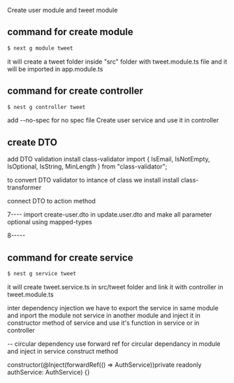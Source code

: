 Create user module and tweet module
 
## command for create module

```bash
$ next g module tweet
```
it will create a tweet folder inside "src" folder with tweet.module.ts file and it will be imported in app.module.ts

## command for create controller

```bash
$ nest g controller tweet
```

add --no-spec  for no spec file
Create user service and use it in controller

## create DTO

add DTO validation
install class-validator
import { IsEmail, IsNotEmpty, IsOptional, IsString, MinLength } from "class-validator";

to convert DTO validator to intance of class we install 
 install class-transformer 

connect DTO to action method

7----
import create-user.dto in update.user.dto and make all parameter  optional using mapped-types

8-----
## command for create service

```bash
$ nest g service tweet
```
it will create tweet.service.ts in src/tweet folder and link it with controller in tweet.module.ts

inter dependency injection
we have to export the service in same module and inport the module not service in another module and inject it in constructor method of service and use it's function in service or in controller

-- circular dependency 
use forward ref for circular dependancy in module and inject in service construct method

constructor(@Inject(forwardRef(() => AuthService))private readonly authService: AuthService) {}